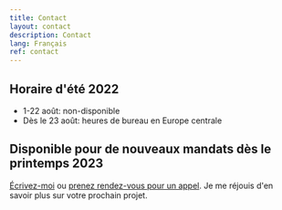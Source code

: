 ```yaml
---
title: Contact
layout: contact
description: Contact
lang: Français
ref: contact
---
```


## Horaire d'été 2022

* 1-22 août: non-disponible
* Dès le 23 août: heures de bureau en Europe centrale

## Disponible pour de nouveaux mandats dès le printemps 2023

[Écrivez-moi](mailto:hello@tgconsulting.ca) ou [prenez rendez-vous pour un appel](https://doodle.com/bp/thomasguignard/book-me).
Je me réjouis d'en savoir plus sur votre prochain projet.
